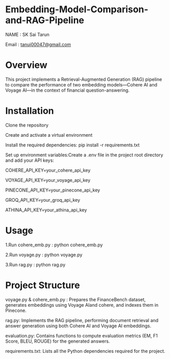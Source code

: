 # Embedding-Model-Comparison-and-RAG-Pipeline

NAME : SK Sai Tarun

Email : tanuj00047@gmail.com


# Overview
This project implements a Retrieval-Augmented Generation (RAG) pipeline to compare the performance of two embedding models—Cohere AI and Voyage AI—in the context of financial question-answering.


# Installation

Clone the repository

Create and activate a virtual environment

Install the required dependencies: pip install -r requirements.txt

Set up environment variables:Create a .env file in the project root directory and add your API keys:

COHERE_API_KEY=your_cohere_api_key

VOYAGE_API_KEY=your_voyage_api_key

PINECONE_API_KEY=your_pinecone_api_key

GROQ_API_KEY=your_groq_api_key

ATHINA_API_KEY=your_athina_api_key


# Usage

1.Run cohere_emb.py  : python cohere_emb.py

2.Run voyage.py      : python voyage.py

3.Run rag.py         : python rag.py


# Project Structure

voyage.py & cohere_emb.py : Prepares the FinanceBench dataset, generates embeddings using Voyage AIand cohere, and indexes them in Pinecone.

rag.py: Implements the RAG pipeline, performing document retrieval and answer generation using both Cohere AI and Voyage AI embeddings.

evaluation.py: Contains functions to compute evaluation metrics (EM, F1 Score, BLEU, ROUGE) for the generated answers.

requirements.txt: Lists all the Python dependencies required for the project.
